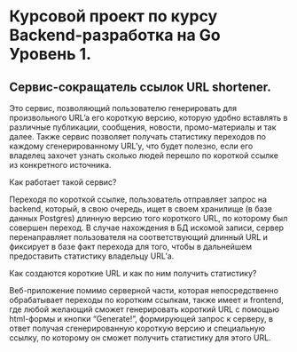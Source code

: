 # Курсовой проект по курсу Backend-разработка на Go Уровень 1.

## Сервис-сокращатель ссылок URL shortener.

Это сервис, позволяющий пользователю генерировать для произвольного URL’a его короткую версию, которую удобно вставлять в различные публикации, сообщения, новости, промо-материалы и так далее. Также сервис позволяет получать статистику переходов по каждому сгенерированному URL’у, что будет полезно, если его владелец захочет узнать сколько людей перешло по короткой ссылке из конкретного источника.

Как работает такой сервис? 

Переходя по короткой ссылке, пользователь отправляет запрос на backend, который, в свою очередь, ищет в своем хранилище (в базе данных Postgres) длинную версию того короткого URL, по которому был совершен переход. В случае нахождения в БД искомой записи, сервер перенаправляет пользователя на соответствующий длинный URL и фиксирует в базе факт перехода для того, чтобы в дальнейшем предоставить статистику владельцу URL’а.

Как создаются короткие URL и как по ним получить статистику?

Веб-приложение помимо серверной части, которая непосредственно обрабатывает переходы по коротким ссылкам, также имеет и frontend, где любой желающий сможет генерировать короткий URL с помощью html-формы и кнопки “Generate!”, формирующей запрос к серверу, в ответ получая сгенерированную короткую версию и специальную ссылку, по которому он сможет получить статистику для этого URL.